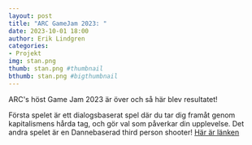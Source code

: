 ```yaml
---
layout: post
title: "ARC GameJam 2023: "
date: 2023-10-01 18:00
author: Erik Lindgren
categories: 
- Projekt
img: stan.png
thumb: stan.png #thumbnail
bthumb: stan.png #bigthumbnail
---
```

ARC's höst Game Jam 2023 är över och så här blev resultatet!
<!--more-->
Första spelet är ett dialogsbaserat spel där du tar dig framåt genom kapitalismens hårda tag, och gör val som påverkar din upplevelse. Det andra spelet är en Dannebaserad third person shooter!
[Här är länken](https://arc-sweden.itch.io/steriotypical-standoff)



